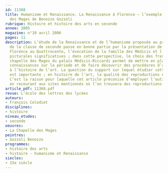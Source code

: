 ```yaml
---
id: 11368
title: Humanisme et Renaissance. La Renaissance à Florence – l’exemple de la chapelle
  des Mages de Benozzo Gozzoli
rubrique: Histoire et histoire des arts en seconde
annee: 2005
magazine: n°10 avril 2006
pages: 11
description: L’étude de la Renaissance et de l’humanisme proposée au programme d’histoire
  de la classe de seconde passe en bonne partie par la présentation de la ville de
  Florence au Quattrocento, l’évocation de la famille des Médicis et l’étude d’œuvres
  picturales significatives ; dans cette perspective, le choix des fresques de la
  chapelle des Mages du palais Médicis-Riccardi permet de mettre en place de nombreuses
  connaissances sur la période et de faire découvrir des procédures d’analyse propres
  à l’histoire de l’art. La question du support sur lequel étudier cette composition
  est importante ; en histoire de l’art, la qualité des reproductions est déterminante.
  C’est la raison pour laquelle cet article préconise d’employer l’outil informatique
  en recourant aux sites mentionnés où l’on trouvera des reproductions de qualité.
article_pdf: 11368.pdf
revue: L’école des lettres des lycées
auteurs:
- François Colodiet
disciplines:
- histoire
niveau_etudes:
- seconde
oeuvres:
- La Chapelle des Mages
peintres:
- Gozzoli Benozzo
programmes:
- histoire des arts
- histoire - humanisme et Renaissance
siecles:
- 15e siècle
---
```

